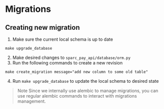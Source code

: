 # Migrations

## Creating new migration

1. Make sure the current local schema is up to date

```
make upgrade_database
```

2. Make desired changes to `sparc_pay_api/database/orm.py`
3. Run the following commands to create a new revision

```
make create_migration message="add new column to some old table"
```

4. Run `make upgrade_database` to update the local schema to desired state




> Note
Since we internally use alembic to manage migrations, you can use regular alembic commands to interact with migrations management.
